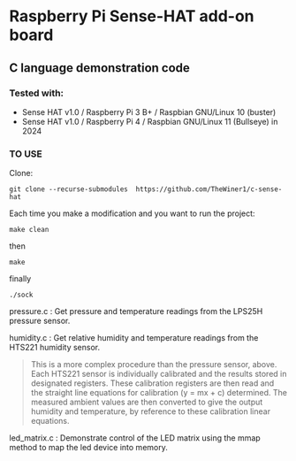 # Raspberry Pi Sense-HAT add-on board

## C language demonstration code

### Tested with:  
- Sense HAT v1.0 / Raspberry Pi 3 B+ / Raspbian GNU/Linux 10 (buster)
- Sense HAT v1.0 / Raspberry Pi 4  / Raspbian GNU/Linux 11 (Bullseye) in 2024


### TO USE

Clone:
```
git clone --recurse-submodules  https://github.com/TheWiner1/c-sense-hat
```

Each time you make a modification and you want to run the project:
```
make clean
```
then
```
make 
```
finally
```
./sock
```

pressure.c : Get pressure and temperature readings from the LPS25H pressure sensor.

humidity.c : Get relative humidity and temperature readings from the HTS221 humidity sensor.

> This is a more complex procedure than the pressure sensor, above. Each HTS221 sensor is
individually calibrated and the results stored in designated registers. These calibration
registers are then read and the straight line equations for calibration (y = mx + c) determined.
The measured ambient values are then converted to give the output humidity and temperature,
by reference to these calibration linear equations.

led_matrix.c : Demonstrate control of the LED matrix using the mmap method to map the led device into memory.

